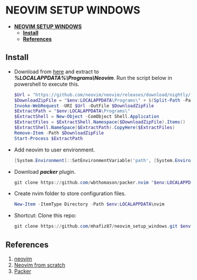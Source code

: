 # **NEOVIM SETUP WINDOWS**

- [**NEOVIM SETUP WINDOWS**](#neovim-setup-windows)
  - [**Install**](#install)
  - [**References**](#references)

## **Install**

- Download from [here](https://github.com/neovim/neovim/releases/download/nightly/nvim-win64.zip) and extract to ***%LOCALAPPDATA%\Programs\Neovim***. Run the script below in powershell to execute this.

    ```powershell
    $Url = "https://github.com/neovim/neovim/releases/download/nightly/nvim-win64.zip"
    $DownloadZipFile = "$env:LOCALAPPDATA\Programs\" + $(Split-Path -Path $Url -Leaf)
    Invoke-WebRequest -URI $Url -OutFile $DownloadZipFile
    $ExtractPath = "$env:LOCALAPPDATA\Programs\"
    $ExtractShell = New-Object -ComObject Shell.Application
    $ExtractFiles = $ExtractShell.Namespace($DownloadZipFile).Items()
    $ExtractShell.NameSpace($ExtractPath).CopyHere($ExtractFiles)
    Remove-Item -Path $DownloadZipFile
    Start-Process $ExtractPath
    ```

- Add neovim to user environment.

    ```powershell
    [System.Environment]::SetEnvironmentVariable('path', [System.Environment]::GetEnvironmentVariable('path', "User") + $env:LOCALAPPDATA + "\Program\nvim-win64\bin;","User")
    ```

- Download ***packer*** plugin.

    ```powershell
    git clone https://github.com/wbthomason/packer.nvim "$env:LOCALAPPDATA\nvim-data\site\pack\packer\start\packer.nvim"
    ```

- Create nvim folder to store configuration files.

    ```powershell
    New-Item -ItemType Directory -Path $env:LOCALAPPDATA\nvim
    ```

- Shortcut: Clone this repo:

    ```powershell
    git clone https://github.com/mhafiz87/neovim_setup_windows.git $env:LOCALAPPDATA\nvim
    ```

## **References**

1. [neovim](https://github.com/neovim/neovim/)
2. [Neovim from scratch](https://github.com/LunarVim/Neovim-from-scratch)
3. [Packer](https://github.com/wbthomason/packer.nvim)
